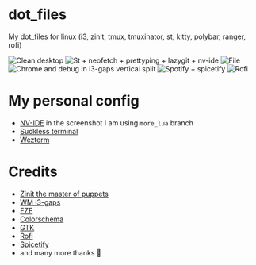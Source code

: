 # dot_files

My dot_files for linux (i3, zinit, tmux, tmuxinator, st, kitty, polybar, ranger, rofi)

![Clean desktop](https://raw.githubusercontent.com/crivotz/dot_files/master/extras/screenshots/1.png)
![St + neofetch + prettyping + lazygit + nv-ide](https://raw.githubusercontent.com/crivotz/dot_files/master/extras/screenshots/2.png)
![File](https://raw.githubusercontent.com/crivotz/dot_files/master/extras/screenshots/3.png)
![Chrome and debug in i3-gaps vertical split](https://raw.githubusercontent.com/crivotz/dot_files/master/extras/screenshots/4.png)
![Spotify + spicetify](https://raw.githubusercontent.com/crivotz/dot_files/master/extras/screenshots/5.png)
![Rofi](https://raw.githubusercontent.com/crivotz/dot_files/master/extras/screenshots/6.png)

# My personal config
- [NV-IDE](https://github.com/crivotz/nv-ide) in the screenshot I am using `more_lua` branch
- [Suckless terminal](https://github.com/crivotz/st)
- [Wezterm](https://github.com/wez/wezterm) 


# Credits
- [Zinit the master of puppets](https://github.com/zdharma-continuum/zinit)
- [WM i3-gaps](https://github.com/Airblader/i3)
- [FZF](https://github.com/junegunn/fzf)
- [Colorschema](https://github.com/sainnhe/gruvbox-material)
- [GTK](https://github.com/sainnhe/gruvbox-material-gtk)
- [Rofi](https://github.com/davatorium/rofi)
- [Spicetify](https://github.com/khanhas/Spicetify)
- and many more thanks 👏
